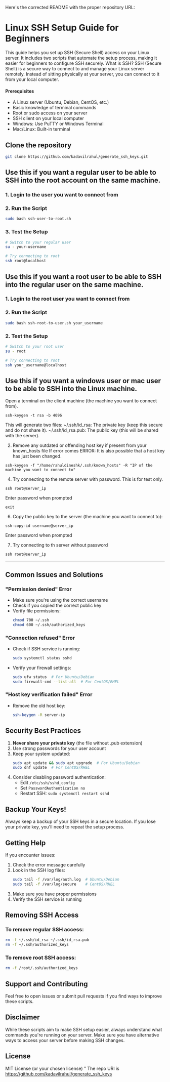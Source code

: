 Here's the corrected README with the proper repository URL:

# Linux SSH Setup Guide for Beginners

This guide helps you set up SSH (Secure Shell) access on your Linux server. It includes two scripts that automate the setup process, making it easier for beginners to configure SSH securely.
What is SSH?
SSH (Secure Shell) is a secure way to connect to and manage your Linux server remotely. Instead of sitting physically at your server, you can connect to it from your local computer.

#### Prerequisites
- A Linux server (Ubuntu, Debian, CentOS, etc.)
- Basic knowledge of terminal commands
- Root or sudo access on your server
- SSH client on your local computer
- Windows: Use PuTTY or Windows Terminal
- Mac/Linux: Built-in terminal

## Clone the repository

```bash
git clone https://github.com/kadavilrahul/generate_ssh_keys.git
```

## Use this if you want a regular user to be able to SSH into the root account on the same machine.

### 1. Login to the user you want to connect from

### 2. Run the Script

```bash
sudo bash ssh-user-to-root.sh
```

### 3. Test the Setup

```bash
# Switch to your regular user
su - your-username

# Try connecting to root
ssh root@localhost
```

## Use this if you want a root user to be able to SSH into the regular user on the same machine.

### 1. Login to the root user you want to connect from

### 2. Run the Script
```bash
sudo bash ssh-root-to-user.sh your_username
```

### 2. Test the Setup

```bash
# Switch to your root user
su - root

# Try connecting to root
ssh your_username@localhost
```


## Use this if you want a windows user or mac user to be able to SSH into the Linux machine.

Open a terminal on the client machine (the machine you want to connect from).
```
ssh-keygen -t rsa -b 4096
```
This will generate two files:
~/.ssh/id_rsa: The private key (keep this secure and do not share it).
~/.ssh/id_rsa.pub: The public key (this will be shared with the server).

2. Remove any outdated or offending host key if present from your known_hosts file If error comes ERROR: It is also possible that a host key has just been changed.
```
ssh-keygen -f "/home/rahuldineshk/.ssh/known_hosts" -R "IP of the machine you want to connect to"
```

4. Try connecting to the remote server with password. This is for test only.
```
ssh root@server_ip
```
Enter password when prompted
```
exit
```
6. Copy the public key to the server (the machine you want to connect to):
```
ssh-copy-id username@server_ip
```
Enter password when prompted

7. Try connecting to th server without password
```
ssh root@server_ip
```
-----------------------------------------------------------------------------------------------------
## Common Issues and Solutions

### "Permission denied" Error
- Make sure you're using the correct username
- Check if you copied the correct public key
- Verify file permissions:
  ```bash
  chmod 700 ~/.ssh
  chmod 600 ~/.ssh/authorized_keys
  ```

### "Connection refused" Error
- Check if SSH service is running:
  ```bash
  sudo systemctl status sshd
  ```
- Verify your firewall settings:
  ```bash
  sudo ufw status  # For Ubuntu/Debian
  sudo firewall-cmd --list-all  # For CentOS/RHEL
  ```

### "Host key verification failed" Error
- Remove the old host key:
  ```bash
  ssh-keygen -R server-ip
  ```

## Security Best Practices

1. **Never share your private key** (the file without .pub extension)
2. Use strong passwords for your user account
3. Keep your system updated:
   ```bash
   sudo apt update && sudo apt upgrade  # For Ubuntu/Debian
   sudo dnf update  # For CentOS/RHEL
   ```
4. Consider disabling password authentication:
   - Edit `/etc/ssh/sshd_config`
   - Set `PasswordAuthentication no`
   - Restart SSH: `sudo systemctl restart sshd`

## Backup Your Keys!

Always keep a backup of your SSH keys in a secure location. If you lose your private key, you'll need to repeat the setup process.

## Getting Help

If you encounter issues:
1. Check the error message carefully
2. Look in the SSH log files:
   ```bash
   sudo tail -f /var/log/auth.log  # Ubuntu/Debian
   sudo tail -f /var/log/secure    # CentOS/RHEL
   ```
3. Make sure you have proper permissions
4. Verify the SSH service is running

## Removing SSH Access

### To remove regular SSH access:
```bash
rm -f ~/.ssh/id_rsa ~/.ssh/id_rsa.pub
rm -f ~/.ssh/authorized_keys
```

### To remove root SSH access:
```bash
rm -f /root/.ssh/authorized_keys
```

## Support and Contributing

Feel free to open issues or submit pull requests if you find ways to improve these scripts.

## Disclaimer

While these scripts aim to make SSH setup easier, always understand what commands you're running on your server. Make sure you have alternative ways to access your server before making SSH changes.

## License

MIT License (or your chosen license)
" The repo URl is https://github.com/kadavilrahul/generate_ssh_keys
